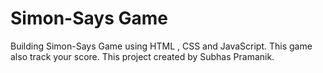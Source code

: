 # Simon-Says Game

Building  Simon-Says Game using HTML , CSS and JavaScript. This game also track your score.  This project created by Subhas Pramanik.

